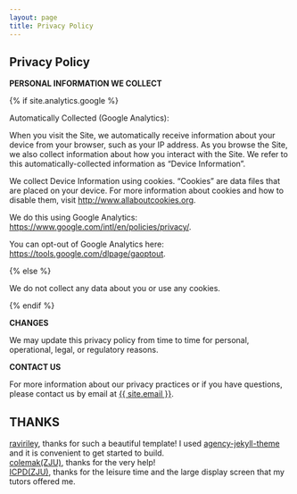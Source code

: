 ```yaml
---
layout: page
title: Privacy Policy
---
```

<div class="col-lg-12 text-center">
	<h2 class="section-heading text-uppercase">Privacy Policy</h2>
</div>

  
**PERSONAL INFORMATION WE COLLECT**

{% if site.analytics.google %}

Automatically Collected (Google Analytics):

When you visit the Site, we automatically receive information about your device from your browser, such as your IP address. As you browse the Site, we also collect information about how you interact with the Site. We refer to this automatically-collected information as “Device Information”.

We collect Device Information using cookies. “Cookies” are data files that are placed on your device. For more information about cookies and how to disable them, visit http://www.allaboutcookies.org.

We do this using Google Analytics: <https://www.google.com/intl/en/policies/privacy/>.

You can opt-out of Google Analytics here: <https://tools.google.com/dlpage/gaoptout>.

{% else %}

We do not collect any data about you or use any cookies.

{% endif %}

**CHANGES**

We may update this privacy policy from time to time for personal, operational, legal, or regulatory reasons.

**CONTACT US**

For more information about our privacy practices or if you have questions, please contact us by email at <a href="mailto:{{ site.email }}">{{ site.email }}</a>.

## THANKS
[raviriley](https://github.com/raviriley), thanks for such a beautiful template! I used [agency-jekyll-theme](https://github.com/raviriley/agency-jekyll-theme) and it is convenient to get started to build.  
[colemak(ZJU)](note.colemak.top), thanks for the very help!  
[ICPD(ZJU)](https://icpd.zju.edu.cn), thanks for the leisure time and the large display screen that my tutors offered me.
